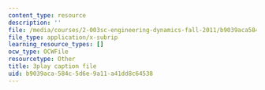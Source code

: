 ```yaml
---
content_type: resource
description: ''
file: /media/courses/2-003sc-engineering-dynamics-fall-2011/b9039aca584c5d6e9a11a41dd8c64538_QHTJK0v404U.vtt
file_type: application/x-subrip
learning_resource_types: []
ocw_type: OCWFile
resourcetype: Other
title: 3play caption file
uid: b9039aca-584c-5d6e-9a11-a41dd8c64538
---
```

